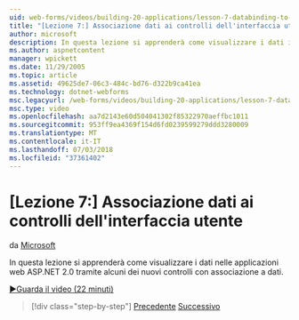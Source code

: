```yaml
---
uid: web-forms/videos/building-20-applications/lesson-7-databinding-to-user-interface-controls
title: "[Lezione 7:] Associazione dati ai controlli dell'interfaccia utente | Microsoft Docs"
author: microsoft
description: In questa lezione si apprenderà come visualizzare i dati in ASP.NET&#160;applicazioni di alcuni dei nuovi controlli con associazione a dati web 2.0.
ms.author: aspnetcontent
manager: wpickett
ms.date: 11/29/2005
ms.topic: article
ms.assetid: 49625de7-06c3-484c-bd76-d322b9ca41ea
ms.technology: dotnet-webforms
msc.legacyurl: /web-forms/videos/building-20-applications/lesson-7-databinding-to-user-interface-controls
msc.type: video
ms.openlocfilehash: aa7d2143e60d504041302f85322970aeffbc1011
ms.sourcegitcommit: 953ff9ea4369f154d6fd0239599279ddd3280009
ms.translationtype: MT
ms.contentlocale: it-IT
ms.lasthandoff: 07/03/2018
ms.locfileid: "37361402"
---
```

<a name="lesson-7-databinding-to-user-interface-controls"></a>[Lezione 7:] Associazione dati ai controlli dell'interfaccia utente
====================
da [Microsoft](https://github.com/microsoft)

In questa lezione si apprenderà come visualizzare i dati nelle applicazioni web ASP.NET 2.0 tramite alcuni dei nuovi controlli con associazione a dati.

[&#9654;Guarda il video (22 minuti)](https://channel9.msdn.com/Blogs/ASP-NET-Site-Videos/lesson-7-databinding-to-user-interface-controls)

> [!div class="step-by-step"]
> [Precedente](lesson-6-working-with-stylesheets-and-master-pages.md)
> [Successivo](lesson-8-working-with-the-gridview-and-formview.md)
